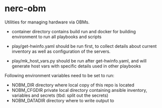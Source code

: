 # nerc-obm

Utilities for managing hardware via OBMs.

- container directory contains build run and docker for building environment 
 to run all playbooks and scripts

- play/get-hwinfo.yaml should be run first, to collect details about current inventory as well as configuration of the servers.

- play/mk_host_vars.py should be run after get-hwinfo.yaml, and will generate host vars with specific details used in other playbooks

Following environment variables need to be set to run:

- NOBM_DIR directory where local copy of this repo is located
- NOBM_CFGDIR private local directory containing ansible inventory, variables and secrets (tbd: split out the secrets)
- NOBM_DATADIR directory where to write output to



